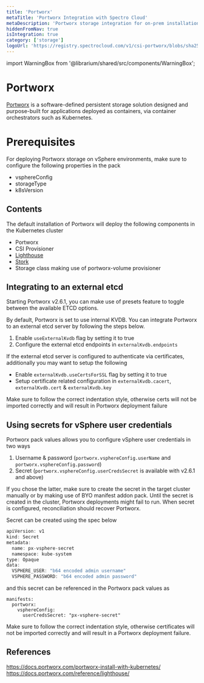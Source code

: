 ```yaml
---
title: 'Portworx'
metaTitle: 'Portworx Integration with Spectro Cloud'
metaDescription: 'Portworx storage integration for on-prem installations'
hiddenFromNav: true
isIntegration: true
category: ['storage']
logoUrl: 'https://registry.spectrocloud.com/v1/csi-portworx/blobs/sha256:e27bc9aaf22835194ca38062061c29b5921734eed922e57d693d15818ade7486?type=image/png'
---
```

import WarningBox from '@librarium/shared/src/components/WarningBox';

# Portworx

[Portworx](https://portworx.com/) is a software-defined persistent storage solution designed and purpose-built for applications deployed as containers, via container orchestrators such as Kubernetes.

# Prerequisites

For deploying Portworx storage on vSphere environments, make sure to configure the following properties in the pack
* vsphereConfig
* storageType
* k8sVersion

## Contents

The default installation of Portworx will deploy the following components in the Kubernetes cluster
* Portworx
* CSI Provisioner
* [Lighthouse](https://docs.portworx.com/reference/lighthouse/)
* [Stork](https://github.com/libopenstorage/stork)
* Storage class making use of portworx-volume provisioner  

## Integrating to an external etcd

Starting Portworx v2.6.1, you can make use of presets feature to toggle between the available ETCD options.

By default, Portworx is set to use internal KVDB. You can integrate Portworx to an external etcd server by following the steps below.
1. Enable `useExternalKvdb` flag by setting it to true
2. Configure the external etcd endpoints in `externalKvdb.endpoints`

If the external etcd server is configured to authenticate via certificates, additionally you may want to setup the following
* Enable `externalKvdb.useCertsForSSL` flag by setting it to true
* Setup certificate related configuration in `externalKvdb.cacert`, `externalKvdb.cert` & `externalKvdb.key`

<WarningBox>
Make sure to follow the correct indentation style, otherwise certs will not be imported correctly and will result in Portworx deployment failure
</WarningBox>

## Using secrets for vSphere user credentials

Portworx pack values allows you to configure vSphere user credentials in two ways
1. Username & password (`portworx.vsphereConfig.userName` and `portworx.vsphereConfig.password`)
2. Secret (`portworx.vsphereConfig.userCredsSecret` is available with v2.6.1 and above)

If you chose the latter, make sure to create the secret in the target cluster manually or by making use of BYO manifest addon pack.
<WarningBox>
Until the secret is created in the cluster, Portworx deployments might fail to run. When secret is configured, reconciliation should recover Portworx.
</WarningBox>

Secret can be created using the spec below
```javascript
apiVersion: v1
kind: Secret
metadata:
  name: px-vsphere-secret
  namespace: kube-system
type: Opaque
data:
  VSPHERE_USER: "b64 encoded admin username"
  VSPHERE_PASSWORD: "b64 encoded admin password"
```  
and this secret can be referenced in the Portworx pack values as
```
manifests:
  portworx:
    vsphereConfig:
      userCredsSecret: "px-vsphere-secret"
``` 

Make sure to follow the correct indentation style, otherwise certificates will not be imported correctly and will result in a Portworx deployment failure.

## References

https://docs.portworx.com/portworx-install-with-kubernetes/
https://docs.portworx.com/reference/lighthouse/
